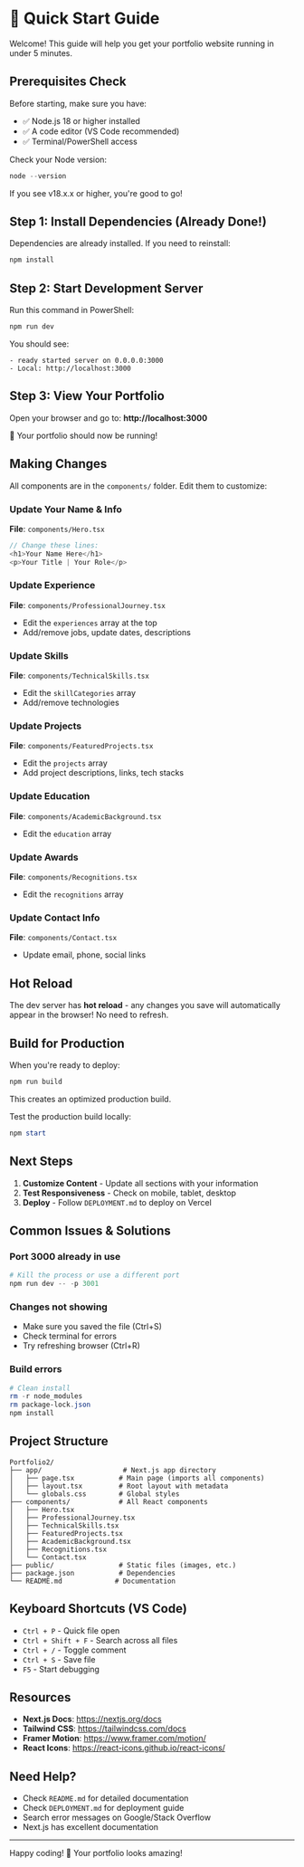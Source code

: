 # 🚀 Quick Start Guide

Welcome! This guide will help you get your portfolio website running in under 5 minutes.

## Prerequisites Check

Before starting, make sure you have:
- ✅ Node.js 18 or higher installed
- ✅ A code editor (VS Code recommended)
- ✅ Terminal/PowerShell access

Check your Node version:
```powershell
node --version
```

If you see v18.x.x or higher, you're good to go!

## Step 1: Install Dependencies (Already Done!)

Dependencies are already installed. If you need to reinstall:
```powershell
npm install
```

## Step 2: Start Development Server

Run this command in PowerShell:
```powershell
npm run dev
```

You should see:
```
- ready started server on 0.0.0.0:3000
- Local: http://localhost:3000
```

## Step 3: View Your Portfolio

Open your browser and go to:
**http://localhost:3000**

🎉 Your portfolio should now be running!

## Making Changes

All components are in the `components/` folder. Edit them to customize:

### Update Your Name & Info
**File**: `components/Hero.tsx`
```typescript
// Change these lines:
<h1>Your Name Here</h1>
<p>Your Title | Your Role</p>
```

### Update Experience
**File**: `components/ProfessionalJourney.tsx`
- Edit the `experiences` array at the top
- Add/remove jobs, update dates, descriptions

### Update Skills
**File**: `components/TechnicalSkills.tsx`
- Edit the `skillCategories` array
- Add/remove technologies

### Update Projects
**File**: `components/FeaturedProjects.tsx`
- Edit the `projects` array
- Add project descriptions, links, tech stacks

### Update Education
**File**: `components/AcademicBackground.tsx`
- Edit the `education` array

### Update Awards
**File**: `components/Recognitions.tsx`
- Edit the `recognitions` array

### Update Contact Info
**File**: `components/Contact.tsx`
- Update email, phone, social links

## Hot Reload

The dev server has **hot reload** - any changes you save will automatically appear in the browser! No need to refresh.

## Build for Production

When you're ready to deploy:
```powershell
npm run build
```

This creates an optimized production build.

Test the production build locally:
```powershell
npm start
```

## Next Steps

1. **Customize Content** - Update all sections with your information
2. **Test Responsiveness** - Check on mobile, tablet, desktop
3. **Deploy** - Follow `DEPLOYMENT.md` to deploy on Vercel

## Common Issues & Solutions

### Port 3000 already in use
```powershell
# Kill the process or use a different port
npm run dev -- -p 3001
```

### Changes not showing
- Make sure you saved the file (Ctrl+S)
- Check terminal for errors
- Try refreshing browser (Ctrl+R)

### Build errors
```powershell
# Clean install
rm -r node_modules
rm package-lock.json
npm install
```

## Project Structure

```
Portfolio2/
├── app/                    # Next.js app directory
│   ├── page.tsx           # Main page (imports all components)
│   ├── layout.tsx         # Root layout with metadata
│   └── globals.css        # Global styles
├── components/            # All React components
│   ├── Hero.tsx
│   ├── ProfessionalJourney.tsx
│   ├── TechnicalSkills.tsx
│   ├── FeaturedProjects.tsx
│   ├── AcademicBackground.tsx
│   ├── Recognitions.tsx
│   └── Contact.tsx
├── public/                # Static files (images, etc.)
├── package.json           # Dependencies
└── README.md             # Documentation
```

## Keyboard Shortcuts (VS Code)

- `Ctrl + P` - Quick file open
- `Ctrl + Shift + F` - Search across all files
- `Ctrl + /` - Toggle comment
- `Ctrl + S` - Save file
- `F5` - Start debugging

## Resources

- **Next.js Docs**: https://nextjs.org/docs
- **Tailwind CSS**: https://tailwindcss.com/docs
- **Framer Motion**: https://www.framer.com/motion/
- **React Icons**: https://react-icons.github.io/react-icons/

## Need Help?

- Check `README.md` for detailed documentation
- Check `DEPLOYMENT.md` for deployment guide
- Search error messages on Google/Stack Overflow
- Next.js has excellent documentation

---

Happy coding! 🚀 Your portfolio looks amazing!
